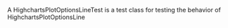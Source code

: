 A HighchartsPlotOptionsLineTest is a test class for testing the behavior of HighchartsPlotOptionsLine